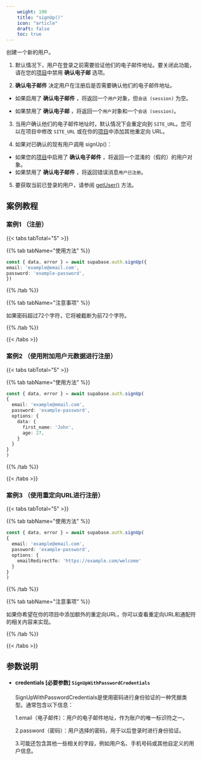 ```yaml
---
    weight: 190
    title: "signUp()"
    icon: "article"
    draft: false
    toc: true
---
```


创建一个新的用户。



1. 默认情况下，用户在登录之前需要验证他们的电子邮件地址。要关闭此功能，请在您的[项目](https://cloud.memfiredb.com/db)中禁用 **确认电子邮** 选项。

2. **确认电子邮件** 决定用户在注册后是否需要确认他们的电子邮件地址。

* 如果启用了 **确认电子邮件** ，将返回一个`用户`对象，但`会话 (session)` 为空。

* 如果禁用了 **确认电子邮** ，将返回一个`用户`对象和一个`会话 (session)`。

3. 当用户确认他们的电子邮件地址时，默认情况下会重定向到 `SITE_URL`。您可以在项目中修改 `SITE_URL` 或在你的[项目](https://cloud.memfiredb.com/db)中添加其他重定向 URL。

4. 如果对已确认的现有用户调用 signUp()：

* 如果您的[项目](https://cloud.memfiredb.com/db)中启用了 **确认电子邮件** ，将返回一个混淆的（假的）的用户对象。
* 如果禁用了 **确认电子邮件** ，将返回错误消息`用户已注册`。
5. 要获取当前已登录的用户，请参阅 [getUser()](/docs/app/SDKdocs/JavaScript/auth/auth-getuser) 方法。


## 案例教程

### 案例1 （注册）

{{< tabs tabTotal="5" >}}



{{% tab tabName="使用方法" %}}



  ```ts
const { data, error } = await supabase.auth.signUp({
  email: 'example@email.com',
  password: 'example-password',
})
  ```



{{% /tab %}}


{{% tab tabName="注意事项" %}}



如果密码超过72个字符，它将被截断为前72个字符。



{{% /tab %}}

{{< /tabs >}}



### 案例2 （使用附加用户元数据进行注册）

{{< tabs tabTotal="5" >}}



{{% tab tabName="使用方法" %}}



  ```ts
const { data, error } = await supabase.auth.signUp(
  {
    email: 'example@email.com',
    password: 'example-password',
    options: {
      data: {
        first_name: 'John',
        age: 27,
      }
    }
  }
)
  ```



{{% /tab %}}

{{< /tabs >}}



### 案例3 （使用重定向URL进行注册）

{{< tabs tabTotal="5" >}}



{{% tab tabName="使用方法" %}}



  ```ts
const { data, error } = await supabase.auth.signUp(
  {
    email: 'example@email.com',
    password: 'example-password',
    options: {
      emailRedirectTo: 'https://example.com/welcome'
    }
  }
)
  ```



{{% /tab %}}


{{% tab tabName="注意事项" %}}



如果你希望在你的项目中添加额外的重定向URL，你可以查看重定向URL和通配符的相关内容来实现。



{{% /tab %}}

{{< /tabs >}}


## 参数说明


<ul className="method-list-group">
  
<li className="method-list-item">
  <h4 className="method-list-item-label">
    <span className="method-list-item-label-name">
      credentials
    </span>
    <span className="method-list-item-label-badge required">
      [必要参数]
    </span>
    <span className="method-list-item-validation">
      <code>SignUpWithPasswordCredentials</code> 
    </span>
  </h4>
  <div class="method-list-item-description">

SignUpWithPasswordCredentials是使用密码进行身份验证的一种凭据类型。通常包含以下信息：

1.email（电子邮件）：用户的电子邮件地址，作为账户的唯一标识符之一。

2.password（密码）：用户选择的密码，用于以后登录时进行身份验证。

3.可能还包含其他一些相关的字段，例如用户名、手机号码或其他自定义的用户信息。

  </div>
  

</li>

</ul>